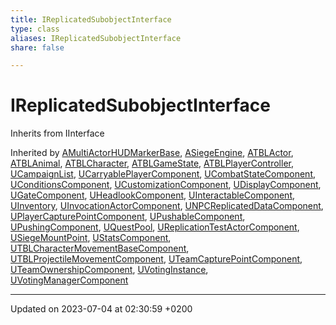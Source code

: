 ```yaml
---
title: IReplicatedSubobjectInterface
type: class
aliases: IReplicatedSubobjectInterface
share: false

---
```


# IReplicatedSubobjectInterface





Inherits from IInterface

Inherited by [AMultiActorHUDMarkerBase](/docs/SDK/Source/Classes/classAMultiActorHUDMarkerBase.md), [ASiegeEngine](/docs/SDK/Source/Classes/classASiegeEngine.md), [ATBLActor](/docs/SDK/Source/Classes/classATBLActor.md), [ATBLAnimal](/docs/SDK/Source/Classes/classATBLAnimal.md), [ATBLCharacter](/docs/SDK/Source/Classes/classATBLCharacter.md), [ATBLGameState](/docs/SDK/Source/Classes/classATBLGameState.md), [ATBLPlayerController](/docs/SDK/Source/Classes/classATBLPlayerController.md), [UCampaignList](/docs/SDK/Source/Classes/classUCampaignList.md), [UCarryablePlayerComponent](/docs/SDK/Source/Classes/classUCarryablePlayerComponent.md), [UCombatStateComponent](/docs/SDK/Source/Classes/classUCombatStateComponent.md), [UConditionsComponent](/docs/SDK/Source/Classes/classUConditionsComponent.md), [UCustomizationComponent](/docs/SDK/Source/Classes/classUCustomizationComponent.md), [UDisplayComponent](/docs/SDK/Source/Classes/classUDisplayComponent.md), [UGateComponent](/docs/SDK/Source/Classes/classUGateComponent.md), [UHeadlookComponent](/docs/SDK/Source/Classes/classUHeadlookComponent.md), [UInteractableComponent](/docs/SDK/Source/Classes/classUInteractableComponent.md), [UInventory](/docs/SDK/Source/Classes/classUInventory.md), [UInvocationActorComponent](/docs/SDK/Source/Classes/classUInvocationActorComponent.md), [UNPCReplicatedDataComponent](/docs/SDK/Source/Classes/classUNPCReplicatedDataComponent.md), [UPlayerCapturePointComponent](/docs/SDK/Source/Classes/classUPlayerCapturePointComponent.md), [UPushableComponent](/docs/SDK/Source/Classes/classUPushableComponent.md), [UPushingComponent](/docs/SDK/Source/Classes/classUPushingComponent.md), [UQuestPool](/docs/SDK/Source/Classes/classUQuestPool.md), [UReplicationTestActorComponent](/docs/SDK/Source/Classes/classUReplicationTestActorComponent.md), [USiegeMountPoint](/docs/SDK/Source/Classes/classUSiegeMountPoint.md), [UStatsComponent](/docs/SDK/Source/Classes/classUStatsComponent.md), [UTBLCharacterMovementBaseComponent](/docs/SDK/Source/Classes/classUTBLCharacterMovementBaseComponent.md), [UTBLProjectileMovementComponent](/docs/SDK/Source/Classes/classUTBLProjectileMovementComponent.md), [UTeamCapturePointComponent](/docs/SDK/Source/Classes/classUTeamCapturePointComponent.md), [UTeamOwnershipComponent](/docs/SDK/Source/Classes/classUTeamOwnershipComponent.md), [UVotingInstance](/docs/SDK/Source/Classes/classUVotingInstance.md), [UVotingManagerComponent](/docs/SDK/Source/Classes/classUVotingManagerComponent.md)

-------------------------------

Updated on 2023-07-04 at 02:30:59 +0200